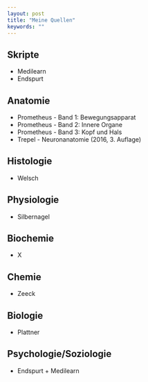 ```yaml
---
layout: post
title: "Meine Quellen"
keywords: ""
---
```

## Skripte
- Medilearn
- Endspurt

## Anatomie
- Prometheus - Band 1: Bewegungsapparat
- Prometheus - Band 2: Innere Organe
- Prometheus - Band 3: Kopf und Hals
- Trepel - Neuronanatomie (2016, 3. Auflage)

## Histologie
- Welsch

## Physiologie
- Silbernagel

## Biochemie
- X

## Chemie
- Zeeck

## Biologie
- Plattner

## Psychologie/Soziologie
- Endspurt + Medilearn

